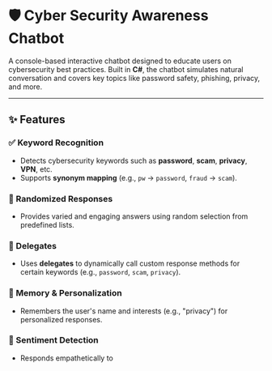# 🛡️ Cyber Security Awareness Chatbot

A console-based interactive chatbot designed to educate users on cybersecurity best practices. Built in **C#**, the chatbot simulates natural conversation and covers key topics like password safety, phishing, privacy, and more.

---

## ✨ Features

### ✅ Keyword Recognition
- Detects cybersecurity keywords such as **password**, **scam**, **privacy**, **VPN**, etc.
- Supports **synonym mapping** (e.g., `pw` → `password`, `fraud` → `scam`).

### 🎲 Randomized Responses
- Provides varied and engaging answers using random selection from predefined lists.

### 🧠 Delegates
- Uses **delegates** to dynamically call custom response methods for certain keywords (e.g., `password`, `scam`, `privacy`).

### 🧾 Memory & Personalization
- Remembers the user's name and interests (e.g., "privacy") for personalized responses.

### 💬 Sentiment Detection
- Responds empathetically to
